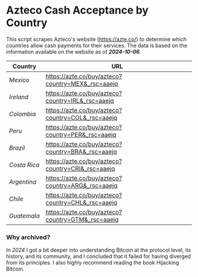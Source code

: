# Azteco Cash Acceptance by Country

This script scrapes Azteco's website (https://azte.co/) to determine which countries allow cash 
payments for their services. The data is based on the information available on the website as of **_2024-10-06_**.

| **Country** | **URL** |
|---|---|
| _Mexico_ | https://azte.co/buy/azteco?country=MEX&_rsc=aaejq |
| _Ireland_ | https://azte.co/buy/azteco?country=IRL&_rsc=aaejq |
| _Colombia_ | https://azte.co/buy/azteco?country=COL&_rsc=aaejq |
| _Peru_ | https://azte.co/buy/azteco?country=PER&_rsc=aaejq |
| _Brazil_ | https://azte.co/buy/azteco?country=BRA&_rsc=aaejq |
| _Costa Rica_ | https://azte.co/buy/azteco?country=CRI&_rsc=aaejq |
| _Argentina_ | https://azte.co/buy/azteco?country=ARG&_rsc=aaejq |
| _Chile_ | https://azte.co/buy/azteco?country=CHL&_rsc=aaejq |
| _Guatemala_ | https://azte.co/buy/azteco?country=GTM&_rsc=aaejq |

### Why archived?
In _2024_ I got a bit deeper into understanding Bitcoin at the protocol level, its history, and its community, and I concluded that it failed for having diverged from its principles. I also highly recommend reading the book Hijacking Bitcoin.
